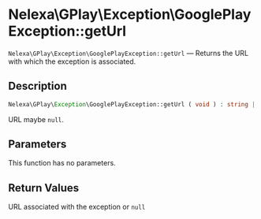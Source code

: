 # Nelexa\GPlay\Exception\GooglePlayException::getUrl
`Nelexa\GPlay\Exception\GooglePlayException::getUrl` — Returns the URL with which the exception is associated.

## Description
```php
Nelexa\GPlay\Exception\GooglePlayException::getUrl ( void ) : string | null
```
URL maybe `null`.

## Parameters
This function has no parameters.

## Return Values
URL associated with the exception or `null`

